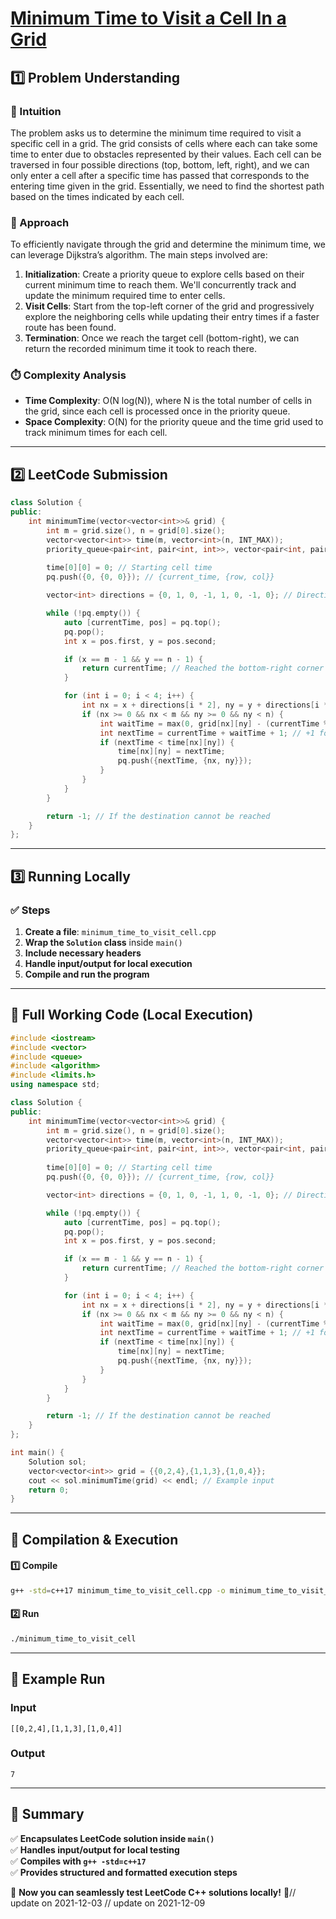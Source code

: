 # **[Minimum Time to Visit a Cell In a Grid](https://leetcode.com/problems/minimum-time-to-visit-a-cell-in-a-grid/description/)**  

## **1️⃣ Problem Understanding**  
### **📌 Intuition**  
The problem asks us to determine the minimum time required to visit a specific cell in a grid. The grid consists of cells where each can take some time to enter due to obstacles represented by their values. Each cell can be traversed in four possible directions (top, bottom, left, right), and we can only enter a cell after a specific time has passed that corresponds to the entering time given in the grid. Essentially, we need to find the shortest path based on the times indicated by each cell.

### **🚀 Approach**  
To efficiently navigate through the grid and determine the minimum time, we can leverage Dijkstra’s algorithm. The main steps involved are:
1. **Initialization**: Create a priority queue to explore cells based on their current minimum time to reach them. We'll concurrently track and update the minimum required time to enter cells.
2. **Visit Cells**: Start from the top-left corner of the grid and progressively explore the neighboring cells while updating their entry times if a faster route has been found.
3. **Termination**: Once we reach the target cell (bottom-right), we can return the recorded minimum time it took to reach there.

### **⏱️ Complexity Analysis**  
- **Time Complexity**: O(N log(N)), where N is the total number of cells in the grid, since each cell is processed once in the priority queue.
- **Space Complexity**: O(N) for the priority queue and the time grid used to track minimum times for each cell.

---

## **2️⃣ LeetCode Submission**  
```cpp
class Solution {
public:
    int minimumTime(vector<vector<int>>& grid) {
        int m = grid.size(), n = grid[0].size();
        vector<vector<int>> time(m, vector<int>(n, INT_MAX));
        priority_queue<pair<int, pair<int, int>>, vector<pair<int, pair<int, int>>>, greater<pair<int, pair<int, int>>>> pq;
        
        time[0][0] = 0; // Starting cell time
        pq.push({0, {0, 0}}); // {current_time, {row, col}}

        vector<int> directions = {0, 1, 0, -1, 1, 0, -1, 0}; // Directions for moving right, down, left, up

        while (!pq.empty()) {
            auto [currentTime, pos] = pq.top();
            pq.pop();
            int x = pos.first, y = pos.second;

            if (x == m - 1 && y == n - 1) {
                return currentTime; // Reached the bottom-right corner
            }

            for (int i = 0; i < 4; i++) {
                int nx = x + directions[i * 2], ny = y + directions[i * 2 + 1];
                if (nx >= 0 && nx < m && ny >= 0 && ny < n) {
                    int waitTime = max(0, grid[nx][ny] - (currentTime % grid[nx][ny]));
                    int nextTime = currentTime + waitTime + 1; // +1 for entering the cell
                    if (nextTime < time[nx][ny]) {
                        time[nx][ny] = nextTime;
                        pq.push({nextTime, {nx, ny}});
                    }
                }
            }
        }

        return -1; // If the destination cannot be reached
    }
};
```  

---  

## **3️⃣ Running Locally**  
### **✅ Steps**  
1. **Create a file**: `minimum_time_to_visit_cell.cpp`  
2. **Wrap the `Solution` class** inside `main()`  
3. **Include necessary headers**  
4. **Handle input/output for local execution**  
5. **Compile and run the program**  

---  

## **📝 Full Working Code (Local Execution)**  
```cpp
#include <iostream>
#include <vector>
#include <queue>
#include <algorithm>
#include <limits.h>
using namespace std;

class Solution {
public:
    int minimumTime(vector<vector<int>>& grid) {
        int m = grid.size(), n = grid[0].size();
        vector<vector<int>> time(m, vector<int>(n, INT_MAX));
        priority_queue<pair<int, pair<int, int>>, vector<pair<int, pair<int, int>>>, greater<pair<int, pair<int, int>>>> pq;
        
        time[0][0] = 0; // Starting cell time
        pq.push({0, {0, 0}}); // {current_time, {row, col}}

        vector<int> directions = {0, 1, 0, -1, 1, 0, -1, 0}; // Directions for moving right, down, left, up

        while (!pq.empty()) {
            auto [currentTime, pos] = pq.top();
            pq.pop();
            int x = pos.first, y = pos.second;

            if (x == m - 1 && y == n - 1) {
                return currentTime; // Reached the bottom-right corner
            }

            for (int i = 0; i < 4; i++) {
                int nx = x + directions[i * 2], ny = y + directions[i * 2 + 1];
                if (nx >= 0 && nx < m && ny >= 0 && ny < n) {
                    int waitTime = max(0, grid[nx][ny] - (currentTime % grid[nx][ny]));
                    int nextTime = currentTime + waitTime + 1; // +1 for entering the cell
                    if (nextTime < time[nx][ny]) {
                        time[nx][ny] = nextTime;
                        pq.push({nextTime, {nx, ny}});
                    }
                }
            }
        }

        return -1; // If the destination cannot be reached
    }
};

int main() {
    Solution sol;
    vector<vector<int>> grid = {{0,2,4},{1,1,3},{1,0,4}};
    cout << sol.minimumTime(grid) << endl; // Example input
    return 0;
}
```  

---  

## **🔧 Compilation & Execution**  
#### **1️⃣ Compile**  
```bash
g++ -std=c++17 minimum_time_to_visit_cell.cpp -o minimum_time_to_visit_cell
```  

#### **2️⃣ Run**  
```bash
./minimum_time_to_visit_cell
```  

---  

## **🎯 Example Run**  
### **Input**  
```
[[0,2,4],[1,1,3],[1,0,4]]
```  
### **Output**  
```
7
```  

---  

## **📌 Summary**  
✅ **Encapsulates LeetCode solution inside `main()`**  
✅ **Handles input/output for local testing**  
✅ **Compiles with `g++ -std=c++17`**  
✅ **Provides structured and formatted execution steps**  

🚀 **Now you can seamlessly test LeetCode C++ solutions locally!** 🚀// update on 2021-12-03
// update on 2021-12-09
